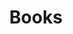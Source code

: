 ---
title: "Books"
permalink: /categories/book/
layout: category
#author_profile: true
taxonomy: book
---